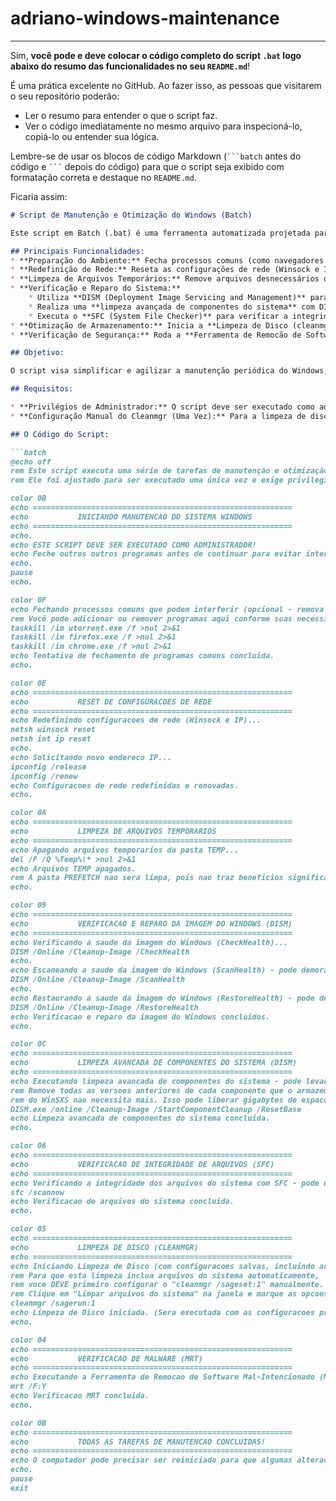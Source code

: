 # adriano-windows-maintenance
---
Sim, **você pode e deve colocar o código completo do script `.bat` logo abaixo do resumo das funcionalidades no seu `README.md`**\!

É uma prática excelente no GitHub. Ao fazer isso, as pessoas que visitarem o seu repositório poderão:

  * Ler o resumo para entender o que o script faz.
  * Ver o código imediatamente no mesmo arquivo para inspecioná-lo, copiá-lo ou entender sua lógica.

Lembre-se de usar os blocos de código Markdown (` ```batch ` antes do código e ` ``` ` depois do código) para que o script seja exibido com formatação correta e destaque no `README.md`.

Ficaria assim:

````markdown
# Script de Manutenção e Otimização do Windows (Batch)

Este script em Batch (.bat) é uma ferramenta automatizada projetada para executar uma série de tarefas essenciais de manutenção e otimização em sistemas operacionais Windows. Ele consolida diversas operações comuns de linha de comando em um único arquivo executável, facilitando a rotina de cuidado com o PC.

## Principais Funcionalidades:
* **Preparação do Ambiente:** Fecha processos comuns (como navegadores e clientes de torrent) que poderiam interferir nas operações, minimizando interrupções.
* **Redefinição de Rede:** Reseta as configurações de rede (Winsock e IP) e solicita novos endereços IP, útil para resolver problemas de conectividade.
* **Limpeza de Arquivos Temporários:** Remove arquivos desnecessários da pasta temporária do sistema (`%TEMP%`), liberando espaço em disco.
* **Verificação e Reparo do Sistema:**
    * Utiliza **DISM (Deployment Image Servicing and Management)** para verificar a saúde da imagem do Windows (`CheckHealth`, `ScanHealth`) e restaurar sua integridade (`RestoreHealth`), corrigindo possíveis arquivos de sistema corrompidos.
    * Realiza uma **limpeza avançada de componentes do sistema** com DISM (`StartComponentCleanup /ResetBase`), o que pode liberar gigabytes de espaço ao remover versões antigas de componentes do Windows.
    * Executa o **SFC (System File Checker)** para verificar a integridade de todos os arquivos protegidos do sistema e repará-los, caso estejam danificados.
* **Otimização de Armazenamento:** Inicia a **Limpeza de Disco (cleanmgr)**, que pode ser pré-configurada para incluir a remoção de arquivos do sistema (requer uma configuração manual inicial via `cleanmgr /sageset:1`).
* **Verificação de Segurança:** Roda a **Ferramenta de Remocão de Software Mal-Intencionado (MRT)** da Microsoft, oferecendo uma camada básica de verificação contra ameaças.

## Objetivo:

O script visa simplificar e agilizar a manutenção periódica do Windows, garantindo que o sistema se mantenha rápido, estável e livre de arquivos desnecessários ou corrompidos, com o mínimo de intervenção manual. É uma solução prática para usuários que desejam otimizar o desempenho do seu computador com comandos nativos do sistema.

## Requisitos:

* **Privilégios de Administrador:** O script deve ser executado como administrador para que todos os comandos sejam processados corretamente.
* **Configuração Manual do Cleanmgr (Uma Vez):** Para a limpeza de disco automática incluir arquivos do sistema, é necessário configurar previamente o `cleanmgr /sageset:1` de forma interativa.

## O Código do Script:

```batch
@echo off
rem Este script executa uma série de tarefas de manutenção e otimização do Windows.
rem Ele foi ajustado para ser executado uma única vez e exige privilegios de Administrador.

color 0B
echo ==========================================================
echo           INICIANDO MANUTENCAO DO SISTEMA WINDOWS
echo ==========================================================
echo.
echo ESTE SCRIPT DEVE SER EXECUTADO COMO ADMINISTRADOR!
echo Feche outros outros programas antes de continuar para evitar interrupcoes.
echo.
pause
echo.

color 0F
echo Fechando processos comuns que podem interferir (opcional - remova se nao usar):
rem Você pode adicionar ou remover programas aqui conforme suas necessidades.
taskkill /im utorrent.exe /f >nul 2>&1
taskkill /im firefox.exe /f >nul 2>&1
taskkill /im chrome.exe /f >nul 2>&1
echo Tentativa de fechamento de programas comuns concluida.
echo.

color 0E
echo ==========================================================
echo           RESET DE CONFIGURACOES DE REDE
echo ==========================================================
echo Redefinindo configuracoes de rede (Winsock e IP)...
netsh winsock reset
netsh int ip reset
echo.
echo Solicitando novo endereco IP...
ipconfig /release
ipconfig /renew
echo Configuracoes de rede redefinidas e renovadas.
echo.

color 0A
echo ==========================================================
echo           LIMPEZA DE ARQUIVOS TEMPORARIOS
echo ==========================================================
echo Apagando arquivos temporarios da pasta TEMP...
del /F /Q %Temp%\* >nul 2>&1
echo Arquivos TEMP apagados.
rem A pasta PREFETCH nao sera limpa, pois nao traz beneficios significativos.
echo.

color 09
echo ==========================================================
echo           VERIFICACAO E REPARO DA IMAGEM DO WINDOWS (DISM)
echo ==========================================================
echo Verificando a saude da imagem do Windows (CheckHealth)...
DISM /Online /Cleanup-Image /CheckHealth
echo.
echo Escaneando a saude da imagem do Windows (ScanHealth) - pode demorar...
DISM /Online /Cleanup-Image /ScanHealth
echo.
echo Restaurando a saude da imagem do Windows (RestoreHealth) - pode demorar e requer internet...
DISM /Online /Cleanup-Image /RestoreHealth
echo Verificacao e reparo da imagem do Windows concluidos.
echo.

color 0C
echo ==========================================================
echo           LIMPEZA AVANCADA DE COMPONENTES DO SISTEMA (DISM)
echo ==========================================================
echo Executando limpeza avancada de componentes do sistema - pode levar muito tempo!
rem Remove todas as versoes anteriores de cada componente que o armazem de componentes
rem do WinSXS nao necessita mais. Isso pode liberar gigabytes de espaco.
DISM.exe /online /Cleanup-Image /StartComponentCleanup /ResetBase
echo Limpeza avancada de componentes do sistema concluida.
echo.

color 06
echo ==========================================================
echo           VERIFICACAO DE INTEGRIDADE DE ARQUIVOS (SFC)
echo ==========================================================
echo Verificando a integridade dos arquivos do sistema com SFC - pode demorar...
sfc /scannow
echo Verificacao de arquivos do sistema concluida.
echo.

color 05
echo ==========================================================
echo           LIMPEZA DE DISCO (CLEANMGR)
echo ==========================================================
echo Iniciando Limpeza de Disco (com configuracoes salvas, incluindo arquivos do sistema)...
rem Para que esta limpeza inclua arquivos do sistema automaticamente,
rem voce DEVE primeiro configurar o "cleanmgr /sageset:1" manualmente.
rem Clique em "Limpar arquivos do sistema" na janela e marque as opcoes desejadas.
cleanmgr /sagerun:1
echo Limpeza de Disco iniciada. (Sera executada com as configuracoes pre-definidas no ID 1)
echo.

color 04
echo ==========================================================
echo           VERIFICACAO DE MALWARE (MRT)
echo ==========================================================
echo Executando a Ferramenta de Remocao de Software Mal-Intencionado (MRT) - pode demorar...
mrt /F:Y
echo Verificacao MRT concluida.
echo.

color 0B
echo ==========================================================
echo           TODAS AS TAREFAS DE MANUTENCAO CONCLUIDAS!
echo ==========================================================
echo O computador pode precisar ser reiniciado para que algumas alteracoes facam efeito.
echo.
pause
exit
````
